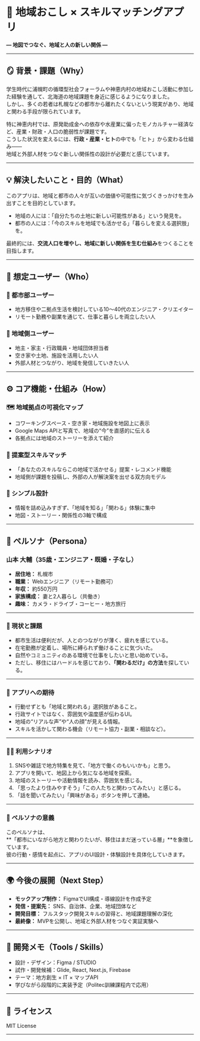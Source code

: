 # 🌿 地域おこし × スキルマッチングアプリ  
**― 地図でつなぐ、地域と人の新しい関係 ―**

---

## 🪞 背景・課題（Why）

学生時代に浦幌町の循環型社会フォーラムや神恵内村の地域おこし活動に参加した経験を通して、北海道の地域課題を身近に感じるようになりました。  
しかし、多くの若者は札幌などの都市から離れたくないという現実があり、地域と関わる手段が限られています。

特に神恵内村では、原発助成金への依存や水産業に偏ったモノカルチャー経済など、産業・財政・人口の脆弱性が課題です。  
こうした状況を変えるには、**行政・産業・ヒト**の中でも「ヒト」から変わる仕組み――  
地域と外部人材をつなぐ新しい関係性の設計が必要だと感じています。

---

## 💡 解決したいこと・目的（What）

このアプリは、地域と都市の人々が互いの価値や可能性に気づくきっかけを生み出すことを目的としています。  

- 地域の人には：「自分たちの土地に新しい可能性がある」という発見を。  
- 都市の人には：「今のスキルを地域でも活かせる」「暮らしを変える選択肢」を。  

最終的には、**交流人口を増やし、地域に新しい関係を生む仕組み**をつくることを目指します。

---

## 👥 想定ユーザー（Who）

### 🌆 都市部ユーザー
- 地方移住や二拠点生活を検討している10〜40代のエンジニア・クリエイター  
- リモート勤務や副業を通じて、仕事と暮らしを両立したい人  

### 🏡 地域側ユーザー
- 地主・家主・行政職員・地域団体担当者  
- 空き家や土地、施設を活用したい人  
- 外部人材とつながり、地域を発信していきたい人  

---

## ⚙️ コア機能・仕組み（How）

### 🗺️ 地域拠点の可視化マップ
- コワーキングスペース・空き家・地域施設を地図上に表示  
- Google Maps APIと写真で、地域の“今”を直感的に伝える  
- 各拠点には地域のストーリーを添えて紹介  

### 💬 提案型スキルマッチ
- 「あなたのスキルならこの地域で活かせる」提案・レコメンド機能  
- 地域側が課題を投稿し、外部の人が解決案を出せる双方向モデル  

### 🎯 シンプル設計
- 情報を詰め込みすぎず、「地域を知る」「関わる」体験に集中  
- 地図・ストーリー・関係性の3軸で構成  

---

## 👤 ペルソナ（Persona）

### 山本 大輔（35歳・エンジニア・既婚・子なし）

- **居住地：** 札幌市  
- **職業：** Webエンジニア（リモート勤務可）  
- **年収：** 約550万円  
- **家族構成：** 妻と2人暮らし（共働き）  
- **趣味：** カメラ・ドライブ・コーヒー・地方旅行  

---

### 💭 現状と課題
- 都市生活は便利だが、人とのつながりが薄く、疲れを感じている。  
- 在宅勤務が定着し、場所に縛られず働けることに気づいた。  
- 自然やコミュニティのある環境で仕事をしたいと思い始めている。  
- ただし、移住にはハードルを感じており、**「関わるだけ」の方法**を探している。  

---

### 🎯 アプリへの期待
- 行動せずとも「地域と関われる」選択肢があること。  
- 行政サイトではなく、雰囲気や温度感が伝わるUI。  
- 地域の“リアルな声”や“人の顔”が見える情報。  
- スキルを活かして関わる機会（リモート協力・副業・相談など）。  

---

### 🚶‍♂️ 利用シナリオ
1. SNSや雑誌で地方特集を見て、「地方で働くのもいいかも」と思う。  
2. アプリを開いて、地図上から気になる地域を探索。  
3. 地域のストーリーや活動情報を読み、雰囲気を感じる。  
4. 「思ったより住みやすそう」「この人たちと関わってみたい」と感じる。  
5. 「話を聞いてみたい」「興味がある」ボタンを押して連絡。  

---

### 🌱 ペルソナの意義
このペルソナは、  
**「都市にいながら地方と関わりたいが、移住はまだ迷っている層」**を象徴しています。  
彼の行動・感情を起点に、アプリのUI設計・体験設計を具体化していきます。

---

## 🌍 今後の展開（Next Step）

- **モックアップ制作：** FigmaでUI構成・導線設計を作成予定  
- **発信・提案先：** SNS、自治体、企業、地域団体など  
- **開発目標：** フルスタック開発スキルの習得と、地域課題理解の深化  
- **最終像：** MVPを公開し、地域と外部人材をつなぐ実証実験へ  

---

## 🧭 開発メモ（Tools / Skills）
- 設計・デザイン：Figma / STUDIO  
- 試作・開発候補：Glide, React, Next.js, Firebase  
- テーマ：地方創生 × IT × マップAPI  
- 学びながら段階的に実装予定（Politec訓練課程内で応用）

---

## 📜 ライセンス
MIT License

---
